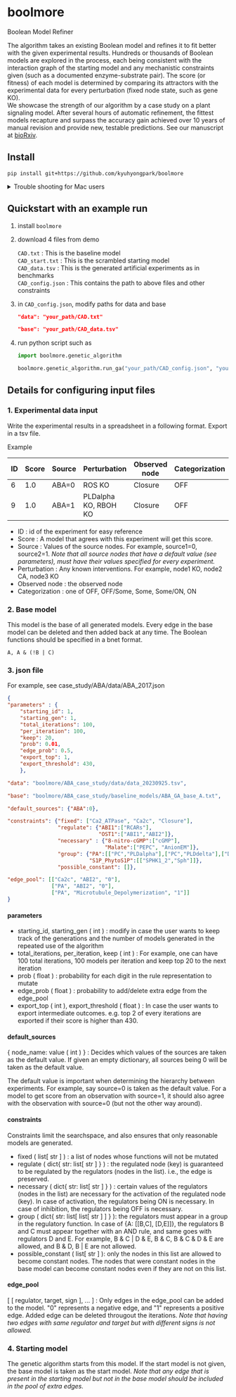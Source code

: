 # boolmore
Boolean Model Refiner

The algorithm takes an existing Boolean model and refines it to fit better with the given experimental results. Hundreds or thousands of Boolean models are explored in the process, each being consistent with the interaction graph of the starting model and any mechanistic constraints given (such as a documented enzyme-substrate pair). The score (or fitness) of each model is determined by comparing its attractors with the experimental data for every perturbation (fixed node state, such as gene KO).  
We showcase the strength of our algorithm by a case study on a plant signaling model. After several hours of automatic refinement, the fittest models recapture and surpass the accuracy gain achieved over 10 years of manual revision and provide new, testable predictions. See our manuscript at [bioRxiv](https://www.biorxiv.org/content/10.1101/2023.11.14.567002v2).

## Install
```
pip install git+https://github.com/kyuhyongpark/boolmore
```
<details>
   <summary>Trouble shooting for Mac users</summary>
   <br>
   Installation of boolmore automatically installs PyBoolNet.<br>
   For Mac Users, PyBoolNet may not properly install gringo, one of PyBoolNet's requisites.<br>
   <br>
   If the below example does not run properly,<br>
   ones on a mac should use homebrew to install 

   ```
   brew install clingo
   ```

   then one may need to overwrite the libraries for pyboolnet to work. For example,

   ```
   ln -s /usr/local/bin/gringo /Users/.../python3.11/site-packages/pyboolnet/binaries/gringo-4.4.0/gringo_mac64
   ```
   Here /usr/local/bin/gringo is where the new gringo is installed.<br>
   .../pyboolnet/binaries/gringo-4.4.0/gringo_mac64 is where the PyBoolNet looks for gringo.<br>
</details>

## Quickstart with an example run

1. install `boolmore`
2. download 4 files from demo

   `CAD.txt` : This is the baseline model  
   `CAD_start.txt` : This is the scrambled starting model  
   `CAD_data.tsv` : This is the generated artificial experiments as in benchmarks  
   `CAD_config.json` : This contains the path to above files and other constraints
       
4. in `CAD_config.json`, modify paths for data and base

   ```json
   "data": "your_path/CAD.txt"
   
   "base": "your_path/CAD_data.tsv"
   ```

5. run python script such as

   ```python
   import boolmore.genetic_algorithm

   boolmore.genetic_algorithm.run_ga("your_path/CAD_config.json", "your_path/CAD_start.txt")
   ```

## Details for configuring input files

### 1. Experimental data input
Write the experimental results in a spreadsheet in a following format. Export in a tsv file.

Example

| ID | Score | Source | Perturbation | Observed node | Categorization |
| -- | ----- | ------ | ------------ | ------------- | -------------- |
|  6 | 	1.0 |  ABA=0 |       ROS KO |       Closure |            OFF |
|  9 |   1.0 |  ABA=1 | PLDalpha KO, RBOH KO | Closure | OFF |

- ID : id of the experiment for easy reference  
- Score : A model that agrees with this experiment will get this score.  
- Source : Values of the source nodes. For example, source1=0, source2=1. *Note that all source nodes that have a default value (see parameters), must have their values specified for every experiment.*  
- Perturbation : Any known interventions. For example, node1 KO, node2 CA, node3 KO  
- Observed node : the observed node  
- Categorization : one of OFF, OFF/Some, Some, Some/ON, ON  

### 2. Base model
This model is the base of all generated models. Every edge in the base model can be deleted and then added back at any time. The Boolean functions should be specified in a bnet format.
```
A, A & (!B | C) 
```
### 3. json file
For example, see case_study/ABA/data/ABA_2017.json

```json
{
"parameters" : {
    "starting_id": 1,           
    "starting_gen": 1,
    "total_iterations": 100,
    "per_iteration": 100,
    "keep": 20,
    "prob": 0.01,
    "edge_prob": 0.5,
    "export_top": 1,
    "export_threshold": 430,
    },

"data": "boolmore/ABA_case_study/data/data_20230925.tsv",

"base": "boolmore/ABA_case_study/baseline_models/ABA_GA_base_A.txt",

"default_sources": {"ABA":0},

"constraints": {"fixed": ["Ca2_ATPase", "Ca2c", "Closure"],
                "regulate": {"ABI1":["RCARs"],
                             "OST1":["ABI1","ABI2"]},
                "necessary" : {"8-nitro-cGMP":["cGMP"],
                               "Malate":["PEPC", "AnionEM"]},
                "group": {"PA":[["PC","PLDalpha"],["PC","PLDdelta"],["DAG","DAGK"]],
                          "S1P_PhytoS1P":[["SPHK1_2","Sph"]]},
                "possible_constant": []},

"edge_pool": [["Ca2c", "ABI2", "0"],
              ["PA", "ABI2", "0"],
              ["PA", "Microtubule_Depolymerization", "1"]]
}
```
#### parameters
- starting_id, starting_gen ( int ) : modify in case the user wants to keep track of the generations and the number of models generated in the repeated use of the algorithm  
- total_iterations, per_iteration, keep ( int ) : For example, one can have 100 total iterations, 100 models per iteration and keep top 20 to the next iteration  
- prob ( float ) : probability for each digit in the rule representation to mutate  
- edge_prob ( float ) : probability to add/delete extra edge from the edge_pool  
- export_top ( int ), export_threshold ( float ) : In case the user wants to export intermediate outcomes. e.g. top 2 of every iterations are exported if their score is higher than 430.  

#### default_sources 
{ node_name: value ( int ) } : Decides which values of the sources are taken as the default value. If given an empty dictionary, all sources being 0 will be taken as the default value.

The default value is important when determining the hierarchy between experiments. For example, say source=0 is taken as the default value. For a model to get score from an observation with source=1, it should also agree with the observation with source=0 (but not the other way around).

#### constraints
Constraints limit the searchspace, and also ensures that only reasonable models are generated.

- fixed ( list[ str ] ) : a list of nodes whose functions will not be mutated  
- regulate ( dict{ str: list[ str ] } ) : the regulated node (key) is guaranteed to be regulated by the regulators (nodes in the list). i.e., the edge is preserved.  
- necessary ( dict{ str: list[ str ] } ) : certain values of the regulators (nodes in the list) are necessary for the activation of the regulated node (key). In case of activation, the regulators being ON is necessary. In case of inhibition, the regulators being OFF is necessary.  
- group ( dict{ str: list[ list[ str ] ] } ): the regulators must appear in a group in the regulatory function. In case of {A: [[B,C], [D,E]]}, the regulators B and C must appear together with an AND rule, and same goes with regulators D and E. For example, B & C | D & E, B & C, B & C & D & E are allowed, and B & D, B | E are not allowed.  
- possible_constant ( list[ str ] ): only the nodes in this list are allowed to become constant nodes. The nodes that were constant nodes in the base model can become constant nodes even if they are not on this list.  

#### edge_pool
[ [ regulator, target, sign ], ... ] : Only edges in the edge_pool can be added to the model. "0" represents a negative edge, and "1" represents a positive edge. Added edge can be deleted througout the iterations. *Note that having two edges with same regulator and target but with different signs is not allowed.*


### 4. Starting model
The genetic algorithm starts from this model. If the start model is not given, the base model is taken as the start model. *Note that any edge that is present in the starting model but not in the base model should be included in the pool of extra edges.*
